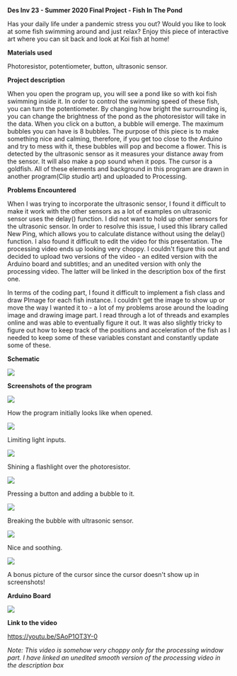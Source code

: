 **Des Inv 23 - Summer 2020 Final Project - Fish In The Pond**

Has your daily life under a pandemic stress you out? Would you like to look at some fish swimming around and just relax? Enjoy this piece of interactive art where you can sit back and look at Koi fish at home!

**Materials used**

Photoresistor, potentiometer, button, ultrasonic sensor.

**Project description**

When you open the program up, you will see a pond like so with koi fish swimming inside it. In order to control the swimming speed of these fish, you can turn the potentiometer. By changing how bright the surrounding is, you can change the brightness of the pond as the photoresistor will take in the data. When you click on a button, a bubble will emerge. The maximum bubbles you can have is 8 bubbles. The purpose of this piece is to make something nice and calming, therefore, if you get too close to the Arduino and try to mess with it, these bubbles will pop and become a flower. This is detected by the ultrasonic sensor as it measures your distance away from the sensor. It will also make a pop sound when it pops. The cursor is a goldfish. All of these elements and background in this program are drawn in another program(Clip studio art) and uploaded to Processing.

**Problems Encountered**

When I was trying to incorporate the ultrasonic sensor, I found it difficult to make it work with the other sensors as a lot of examples on ultrasonic sensor uses the delay() function. I did not want to hold up other sensors for the ultrasonic sensor. In order to resolve this issue, I used this library called New Ping, which allows you to calculate distance without using the delay() function. I also found it difficult to edit the video for this presentation. The processing video ends up looking very choppy. I couldn't figure this out and decided to upload two versions of the video - an edited version with the Arduino board and subtitles; and an unedited version with only the processing video. The latter will be linked in the description box of the first one.

In terms of the coding part, I found it difficult to implement a fish class and draw PImage for each fish instance. I couldn't get the image to show up or move the way I wanted it to - a lot of my problems arose around the loading image and drawing image part. I read through a lot of threads and examples online and was able to eventually figure it out. It was also slightly tricky to figure out how to keep track of the positions and acceleration of the fish as I needed to keep some of these variables constant and constantly update some of these.

**Schematic**

![](fish-in-pond-schematic.jpg)

**Screenshots of the program**

![](swimming.png)

How the program initially looks like when opened.

![](dark.png)

Limiting light inputs.

![](bright.png)

Shining a flashlight over the photoresistor.

![](bubble.png)

Pressing a button and adding a bubble to it.

![](bubblePop.png)

Breaking the bubble with ultrasonic sensor.

![](bubbleFlower.png)

Nice and soothing.

![](goldfishCursor.png)

A bonus picture of the cursor since the cursor doesn't show up in screenshots!

**Arduino Board**

![](board.jpg)

**Link to the video**

https://youtu.be/SAoP1OT3Y-0

*Note: This video is somehow very choppy only for the processing window part. I have linked an unedited smooth version of the processing video in the description box*
